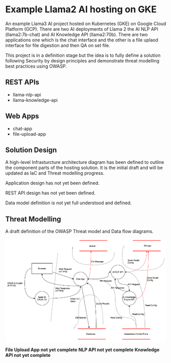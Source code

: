 # Example Llama2 AI hosting on GKE

An example Llama3 AI project hosted on Kubernetes (GKE) on Google Cloud Platform (GCP).  There are two AI deployments of Llama 2 the AI NLP API (llama2:7b-chat) and AI Knowledge API (llama2:70b).  There are two applications one which is the chat interface and the other is a file uplaod interface for file digestion and then QA on set file.

This project is in a definition stage but the idea is to fully define a solution following Security by design principles and demonstrate threat modelling best practices using OWASP.

## REST APIs

- llama-nlp-api
- llama-knowledge-api

## Web Apps

- chat-app
- file-upload-app

## Solution Design

A high-level Infrasturcture architecture diagram has been defined to outline the component parts of the hosting solution.  It is the initial draft and will be updated as IaC and Threat modelling progress.

Application design has not yet been defined.

REST API design has not yet been defined.

Data model definition is not yet full understood and defined.

## Threat Modelling

A draft definition of the OWASP Threat model and Data flow diagrams.  

![Chat App Data flow diagram](threat-model/AI_Cybersecurity_knowledge_Engine_DFD_v1.png)

**File Upload App not yet complete**
**NLP API not yet complete**
**Knowledge API not yet complete**

